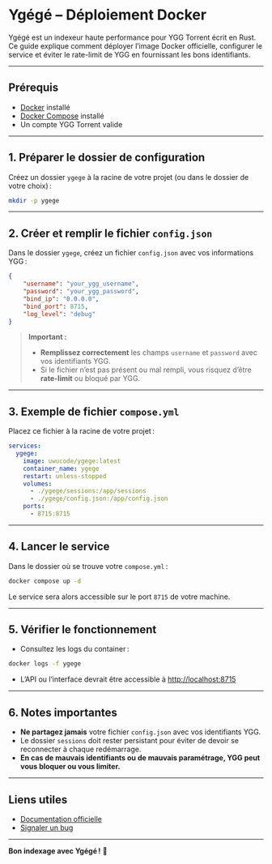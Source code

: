 # Ygégé – Déploiement Docker

Ygégé est un indexeur haute performance pour YGG Torrent écrit en Rust. Ce guide explique comment déployer l’image Docker officielle, configurer le service et éviter le rate-limit de YGG en fournissant les bons identifiants.

---

## Prérequis

- [Docker](https://docs.docker.com/get-docker/) installé
- [Docker Compose](https://docs.docker.com/compose/install/) installé
- Un compte YGG Torrent valide

---

## 1. Préparer le dossier de configuration

Créez un dossier `ygege` à la racine de votre projet (ou dans le dossier de votre choix) :

```bash
mkdir -p ygege
```

---

## 2. Créer et remplir le fichier `config.json`

Dans le dossier `ygege`, créez un fichier `config.json` avec vos informations YGG :

```json
{
    "username": "your_ygg_username",
    "password": "your_ygg_password",
    "bind_ip": "0.0.0.0",
    "bind_port": 8715,
    "log_level": "debug"
}
```

> **Important :**
> - **Remplissez correctement** les champs `username` et `password` avec vos identifiants YGG.
> - Si le fichier n’est pas présent ou mal rempli, vous risquez d’être **rate-limit** ou bloqué par YGG.

---

## 3. Exemple de fichier `compose.yml`

Placez ce fichier à la racine de votre projet :

```yaml
services:
  ygege:
    image: uwucode/ygege:latest
    container_name: ygege
    restart: unless-stopped 
    volumes:
      - ./ygege/sessions:/app/sessions
      - ./ygege/config.json:/app/config.json
    ports:
      - 8715:8715
```

---

## 4. Lancer le service

Dans le dossier où se trouve votre `compose.yml` :

```bash
docker compose up -d
```

Le service sera alors accessible sur le port `8715` de votre machine.

---

## 5. Vérifier le fonctionnement

- Consultez les logs du container :

```bash
docker logs -f ygege
```

- L’API ou l’interface devrait être accessible à [http://localhost:8715](http://localhost:8715)

---

## 6. Notes importantes

- **Ne partagez jamais** votre fichier `config.json` avec vos identifiants YGG.
- Le dossier `sessions` doit rester persistant pour éviter de devoir se reconnecter à chaque redémarrage.
- **En cas de mauvais identifiants ou de mauvais paramétrage, YGG peut vous bloquer ou vous limiter.**

---

## Liens utiles

- [Documentation officielle](https://github.com/uwudev/ygege/wiki)
- [Signaler un bug](https://github.com/uwudev/ygege/issues)

---

**Bon indexage avec Ygégé !** 🚀